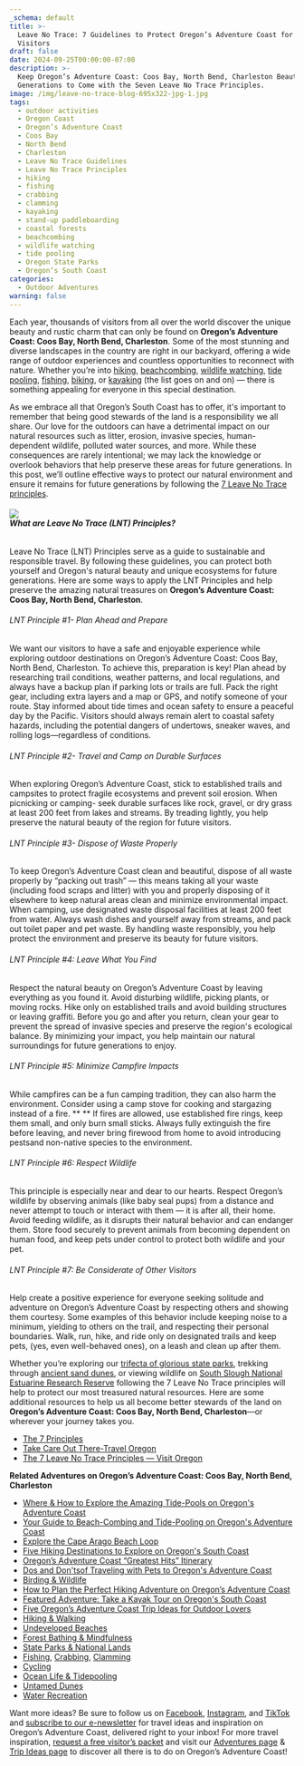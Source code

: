 ```yaml
---
_schema: default
title: >-
  Leave No Trace: 7 Guidelines to Protect Oregon’s Adventure Coast for Future
  Visitors
draft: false
date: 2024-09-25T00:00:00-07:00
description: >-
  Keep Oregon’s Adventure Coast: Coos Bay, North Bend, Charleston Beautiful for
  Generations to Come with the Seven Leave No Trace Principles.
image: /img/leave-no-trace-blog-695x322-jpg-1.jpg
tags:
  - outdoor activities
  - Oregon Coast
  - Oregon’s Adventure Coast
  - Coos Bay
  - North Bend
  - Charleston
  - Leave No Trace Guidelines
  - Leave No Trace Principles
  - hiking
  - fishing
  - crabbing
  - clamming
  - kayaking
  - stand-up paddleboarding
  - coastal forests
  - beachcombing
  - wildlife watching
  - tide pooling
  - Oregon State Parks
  - Oregon’s South Coast
categories:
  - Outdoor Adventures
warning: false
---
```

Each year, thousands of visitors from all over the world discover the unique beauty and rustic charm that can only be found on **Oregon’s Adventure Coast: Coos Bay, North Bend, Charleston**. Some of the most stunning and diverse landscapes in the country are right in our backyard, offering a wide range of outdoor experiences and countless opportunities to reconnect with nature. Whether you’re into [hiking](https://www.oregonsadventurecoast.com/hiking-walking), [beachcombing](https://www.oregonsadventurecoast.com/undeveloped-beaches), [wildlife watching](https://www.oregonsadventurecoast.com/birding-and-wildlife), <u>tide pooling</u>, [fishing](https://www.oregonsadventurecoast.com/fishing), [biking](https://www.oregonsadventurecoast.com/cycling/), or [kayaking](https://www.oregonsadventurecoast.com/water-recreation) (the list goes on and on) — there is something appealing for everyone in this special destination.

As we embrace all that Oregon’s South Coast has to offer, it's important to remember that being good stewards of the land is a responsibility we all share. Our love for the outdoors can have a detrimental impact on our natural resources such as litter, erosion, invasive species, human-dependent wildlife, polluted water sources, and more. While these consequences are rarely intentional; we may lack the knowledge or overlook behaviors that help preserve these areas for future generations. In this post, we’ll outline effective ways to protect our natural environment and ensure it remains for future generations by following the [7 Leave No Trace principles](https://lnt.org/learn/seven-principles-overview).

###### ![](/img/leave-no-trace-blog-695x322-jpg.jpg)<br>***What are Leave No Trace (LNT) Principles?***

Leave No Trace (LNT) Principles serve as a guide to sustainable and responsible travel. By following these guidelines, you can protect both yourself and Oregon's natural beauty and unique ecosystems for future generations. Here are some ways to apply the LNT Principles and help preserve the amazing natural treasures on **Oregon’s Adventure Coast: Coos Bay, North Bend, Charleston**.

###### LNT Principle \#1- Plan Ahead and Prepare

We want our visitors to have a safe and enjoyable experience while exploring outdoor destinations on Oregon’s Adventure Coast: Coos Bay, North Bend, Charleston. To achieve this, preparation is key! Plan ahead by researching trail conditions, weather patterns, and local regulations, and always have a backup plan if parking lots or trails are full. Pack the right gear, including extra layers and a map or GPS, and notify someone of your route. Stay informed about tide times and ocean safety to ensure a peaceful day by the Pacific. Visitors should always remain alert to coastal safety hazards, including the potential dangers of undertows, sneaker waves, and rolling logs—regardless of conditions.

###### LNT Principle \#2- Travel and Camp on Durable Surfaces

When exploring Oregon’s Adventure Coast, stick to established trails and campsites to protect fragile ecosystems and prevent soil erosion. When picnicking or camping- seek durable surfaces like rock, gravel, or dry grass at least 200 feet from lakes and streams. By treading lightly, you help preserve the natural beauty of the region for future visitors.

###### LNT Principle \#3- Dispose of Waste Properly

To keep Oregon’s Adventure Coast clean and beautiful, dispose of all waste properly by “packing out trash” — this means taking all your waste (including food scraps and litter) with you and properly disposing of it elsewhere to keep natural areas clean and minimize environmental impact. When camping, use designated waste disposal facilities at least 200 feet from water. Always wash dishes and yourself away from streams, and pack out toilet paper and pet waste. By handling waste responsibly, you help protect the environment and preserve its beauty for future visitors.

###### LNT Principle \#4: Leave What You Find

Respect the natural beauty on Oregon’s Adventure Coast by leaving everything as you found it. Avoid disturbing wildlife, picking plants, or moving rocks. Hike only on established trails and avoid building structures or leaving graffiti. Before you go and after you return, clean your gear to prevent the spread of invasive species and preserve the region's ecological balance. By minimizing your impact, you help maintain our natural surroundings for future generations to enjoy.

###### LNT Principle \#5: Minimize Campfire Impacts

While campfires can be a fun camping tradition, they can also harm the environment. Consider using a camp stove for cooking and stargazing instead of a fire. \*\* \*\* If fires are allowed, use established fire rings, keep them small, and only burn small sticks. Always fully extinguish the fire before leaving, and never bring firewood from home to avoid introducing pestsand non-native species to the environment.

###### LNT Principle \#6: Respect Wildlife

This principle is especially near and dear to our hearts. Respect Oregon’s wildlife by observing animals (like baby seal pups) from a distance and never attempt to touch or interact with them — it is after all, their home. Avoid feeding wildlife, as it disrupts their natural behavior and can endanger them. Store food securely to prevent animals from becoming dependent on human food, and keep pets under control to protect both wildlife and your pet.

###### LNT Principle \#7: Be Considerate of Other Visitors

Help create a positive experience for everyone seeking solitude and adventure on Oregon’s Adventure Coast by respecting others and showing them courtesy. Some examples of this behavior include keeping noise to a minimum, yielding to others on the trail, and respecting their personal boundaries. Walk, run, hike, and ride only on designated trails and keep pets, (yes, even well-behaved ones), on a leash and clean up after them.

Whether you’re exploring our [trifecta of glorious state parks](https://www.oregonsadventurecoast.com/state-parks-and-national-lands), trekking through [ancient sand dunes](https://www.oregonsadventurecoast.com/untamed-dunes), or viewing wildlife on [South Slough National Estuarine Research Reserve](https://www.oregon.gov/dsl/SS/Pages/About.aspx) following the 7 Leave No Trace principles will help to protect our most treasured natural resources. Here are some additional resources to help us all become better stewards of the land on **Oregon’s Adventure Coast: Coos Bay, North Bend, Charleston**—or wherever your journey takes you.

* [The 7 Principles](https://lnt.org/why/7-principles/)
* [Take Care Out There-Travel Oregon](https://traveloregon.com/things-to-do/outdoor-recreation/take-care-out-there/)
* [The 7 Leave No Trace Principles — Visit Oregon](https://www.visitoregon.com/cities/leave-no-trace/)

**Related Adventures on Oregon’s Adventure Coast: Coos Bay, North Bend, Charleston**

* [Where & How to Explore the Amazing Tide-Pools on Oregon's Adventure Coast](https://www.oregonsadventurecoast.com/blog/where-how-to-explore-the-amazing-tide-pools-on-oregon-s-adventure-coast/)
* [Your Guide to Beach-Combing and Tide-Pooling on Oregon's Adventure Coast](https://www.oregonsadventurecoast.com/blog/2016-04-20-beachcombing-picnicking-and-tidepooling-in-oregons-adventure-coast/)
* [Explore the Cape Arago Beach Loop](https://www.oregonsadventurecoast.com/tripideas/explore-the-cape-arago-beach-loop/)
* [Five Hiking Destinations to Explore on Oregon's South Coast](https://www.oregonsadventurecoast.com/blog/hit-the-trails-six-hiking-destinations-to-explore-on-oregon-s-adventure-coast/)
* [Oregon’s Adventure Coast “Greatest Hits” Itinerary](https://www.oregonsadventurecoast.com/blog/oregon-s-adventure-coast-greatest-hits-itinerary/)
* <u>Dos and Don'ts</u>[of Traveling with Pets to Oregon's Adventure Coast](https://www.oregonsadventurecoast.com/blog/do-s-and-don-ts-of-traveling-with-pets-to-oregon-s-adventure-coast/)
* [Birding & Wildlife](https://www.oregonsadventurecoast.com/birding-and-wildlife/)
* [How to Plan the Perfect Hiking Adventure on Oregon’s Adventure Coast](https://www.oregonsadventurecoast.com/blog/how-to-plan-the-perfect-hiking-adventure-on-oregon-s-adventure-coast/)
* [Featured Adventure: Take a Kayak Tour on Oregon's South Coast](https://www.oregonsadventurecoast.com/blog/2018-05-18-featured-adventure-take-a-kayak-tour-on-oregons-south-coast/)
* [Five Oregon’s Adventure Coast Trip Ideas for Outdoor Lovers](https://www.oregonsadventurecoast.com/blog/five-oregon-s-adventure-coast-trip-ideas-for-outdoor-lovers/)
* [Hiking & Walking](https://www.oregonsadventurecoast.com/hiking-walking)
* [Undeveloped Beaches](https://www.oregonsadventurecoast.com/undeveloped-beaches)
* [Forest Bathing & Mindfulness](https://www.oregonsadventurecoast.com/forest-bathing)
* [State Parks & National Lands](https://www.oregonsadventurecoast.com/state-parks-and-national-lands)
* [Fishing](https://www.oregonsadventurecoast.com/fishing), [Crabbing](https://www.oregonsadventurecoast.com/crabbing-clamming), [Clamming](https://www.oregonsadventurecoast.com/clamming)
* [Cycling](https://www.oregonsadventurecoast.com/cycling)
* [Ocean Life & Tidepooling](https://www.oregonsadventurecoast.com/ocean-life-and-tidepooling)
* [Untamed Dunes](https://www.oregonsadventurecoast.com/untamed-dunes)
* [Water Recreation](https://www.oregonsadventurecoast.com/water-recreation)

Want more ideas? Be sure to follow us on [Facebook](https://www.facebook.com/OregonsAdventureCoast), [Instagram](https://www.instagram.com/travelcoosbay), and [TikTok](https://www.tiktok.com/@oregonsadventurecoast?lang=en) and [subscribe to our e-newsletter](http://eepurl.com/dhUxmX) for travel ideas and inspiration on Oregon’s Adventure Coast, delivered right to your inbox! For more travel inspiration, [request a free visitor’s packet](https://www.oregonsadventurecoast.com/contact/#contactform) and visit our [Adventures page](https://www.oregonsadventurecoast.com/adventures) & [Trip Ideas page](https://www.oregonsadventurecoast.com/tripideas) to discover all there is to do on Oregon’s Adventure Coast!

<br>